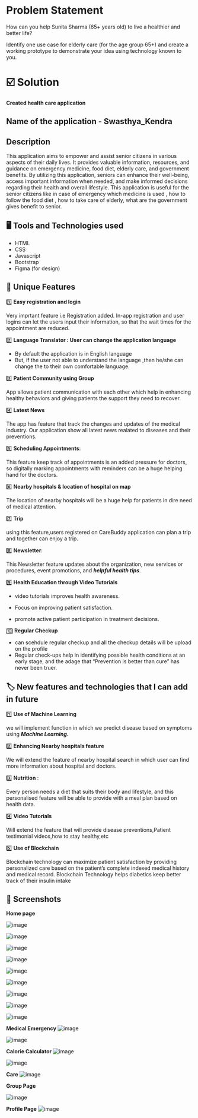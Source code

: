 #  Problem Statement
 How can you help Sunita Sharma (65+ years
old) to live a healthier and better life?

 Identify one use case for elderly care (for the age group
65+) and create a working prototype to demonstrate
your idea using technology known to you.


# ☑️ Solution 

 **Created health care application** 
## Name of the application  -  **Swasthya_Kendra**

##  Description

This application aims to empower and assist senior citizens in various aspects of
their daily lives. It provides valuable information, resources, and guidance on emergency
medicine, food diet, elderly care, and government benefits. By utilizing this application,
seniors can enhance their well-being, access important information when needed, and make
informed decisions regarding their health and overall lifestyle.
This application is useful for the senior citizens like in case of emergency which medicine is used ,
how to follow the food diet , how to take care of elderly, what are the government gives benefit to senior.

## 🖥️ Tools and Technologies used 

- HTML 
- CSS
- Javascript 
- Bootstrap 
- Figma (for design)

## 🚀 Unique Features

 1️⃣ **Easy registration and login**

Very imprtant feature i.e Registration added.
In-app registration and user logins can let the users input their information, so that the wait times for the appointment are reduced.

2️⃣ **Language Translator : User can change the application language**

-  By default the application is in English language 
- But, if the user not able to understand the language ,then he/she can change the to their own comfortable language.

3️⃣ **Patient Community using Group** 

App allows patient communication with each other which help in enhancing healthy behaviors and giving patients the support they need to recover.


4️⃣ **Latest News**

The app has feature that track the changes and updates of the medical industry.
Our application show all latest news realated to diseases and their preventions.

5️⃣ **Scheduling Appointments**:

This feature keep track of appointments is an added pressure for doctors, so digitally marking appointments with reminders can be a huge helping hand for the doctors.

6️⃣ **Nearby hospitals & location of hospital on map**

The location of nearby hospitals will be a huge help for patients in dire need of medical attention.

7️⃣ **Trip** 

using this feature,users registered on CareBuddy application can plan a trip and together can enjoy a trip.

8️⃣  **Newsletter**:

This Newsletter feature updates about the organization, new services or procedures, event promotions, and ***helpful health tips***.

9️⃣ **Health Education through Video Tutorials** 

 - video tutorials improves health awareness.
 - Focus on improving patient satisfaction. 

 - promote active patient participation in treatment decisions.

🔟 **Regular Checkup**

- can scehdule regular checkup and all the checkup details will be upload on the profile
- Regular check-ups help in identifying possible health conditions at an early stage, and the adage that “Prevention is better than cure” has never been truer.



## 🏷️ New features and technologies that I can add in future

1️⃣ **Use of Machine Learning**

   we will implement function in which we predict disease based on symptoms using ***Machine Learning.***

2️⃣ **Enhancing Nearby hospitals feature** 

We will extend the feature of nearby hospital search in which user can find more information about hospital and doctors.

3️⃣ **Nutrition** : 

Every person needs a diet that suits their body and lifestyle, and this personalised feature will be able to provide with a meal plan based on health data.

4️⃣ **Video Tutorials**

  Will extend the  feature that will provide disease preventions,Patient testimonial videos,how to stay healthy,etc

5️⃣ **Use of Blockchain**

 Blockchain technology can maximize patient satisfaction by providing personalized care based on the patient’s complete indexed medical history and medical record.
 Blockchain Technology helps diabetics keep better track of their insulin intake

## 📸 Screenshots
 **Home page**
 
![image](https://github.com/JaywantDode1004/Swasthya_kendra_application/assets/136264417/48a712f8-cd80-4efd-bdfa-b7b68cfc32dd)

![image](https://github.com/JaywantDode1004/Swasthya_kendra_application/assets/136264417/20206980-26dd-4420-b793-1ba8805a7fac)

![image](https://github.com/JaywantDode1004/Swasthya_kendra_application/assets/136264417/b47eed19-1d8d-4a27-96e1-51b8e64378c1)

![image](https://github.com/JaywantDode1004/Swasthya_kendra_application/assets/136264417/453e8568-a941-4350-949a-17e998d5cf99)

![image](https://github.com/JaywantDode1004/Swasthya_kendra_application/assets/136264417/247740f3-5cb7-4ea8-9a4b-1f88a5e46b54)

![image](https://github.com/JaywantDode1004/Swasthya_kendra_application/assets/136264417/7f02cd31-724c-4834-8d2c-39b0eaf45b96)

![image](https://github.com/JaywantDode1004/Swasthya_kendra_application/assets/136264417/5ce56957-10b5-4774-ace8-ed4b44a99cfe)

![image](https://github.com/JaywantDode1004/Swasthya_kendra_application/assets/136264417/81faa13d-da75-4d92-a74a-cf254dbec7c1)

![image](https://github.com/JaywantDode1004/Swasthya_kendra_application/assets/136264417/4c79fc29-56d7-47c3-bc5e-4f17b54d5dc5)


**Medical Emergency**
![image](https://github.com/JaywantDode1004/Swasthya_kendra_application/assets/136264417/055a5f1e-0bd2-4e41-aafd-0dfa91ef2834)

![image](https://github.com/JaywantDode1004/Swasthya_kendra_application/assets/136264417/105f9c9b-6b53-484c-9ab3-76700c222de5)


**Calorie Calculator**
![image](https://github.com/JaywantDode1004/Swasthya_kendra_application/assets/136264417/aa552846-1918-4cda-8386-cbe538f4e643)

![image](https://github.com/JaywantDode1004/Swasthya_kendra_application/assets/136264417/7c6815c6-445c-47f2-a100-7ee86a0f5bb6)

**Care**
![image](https://github.com/JaywantDode1004/Swasthya_kendra_application/assets/136264417/55059f99-31a2-4553-a0b4-eb099655a867)


**Group Page**

![image](https://github.com/JaywantDode1004/Swasthya_kendra_application/assets/136264417/902e7951-cd6f-4e26-b01d-8ddec967939d)

**Profile Page**
![image](https://github.com/JaywantDode1004/Swasthya_kendra_application/assets/136264417/492dc67b-6f7f-425a-b569-7f681eeb2917)



